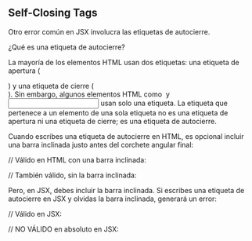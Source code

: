 ## Self-Closing Tags

Otro error común en JSX involucra las etiquetas de autocierre.

¿Qué es una etiqueta de autocierre?

La mayoría de los elementos HTML usan dos etiquetas: una etiqueta de apertura (<div>) y una etiqueta de cierre (</div>). Sin embargo, algunos elementos HTML como <img> y <input> usan solo una etiqueta. La etiqueta que pertenece a un elemento de una sola etiqueta no es una etiqueta de apertura ni una etiqueta de cierre; es una etiqueta de autocierre.

Cuando escribes una etiqueta de autocierre en HTML, es opcional incluir una barra inclinada justo antes del corchete angular final:

// Válido en HTML con una barra inclinada:
<br />

// También válido, sin la barra inclinada:
<br>

Pero, en JSX, debes incluir la barra inclinada. Si escribes una etiqueta de autocierre en JSX y olvidas la barra inclinada, generará un error:

// Válido en JSX:
<br />

// NO VÁLIDO en absoluto en JSX:
<br>
